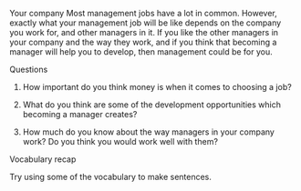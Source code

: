 Your company
Most management jobs have a lot in common. However, exactly what your management job will be like depends on the company you work for, and other managers in it. If you like the other managers in your company and the way they work, and if you think that becoming a manager will help you to develop, then management could be for you.

Questions

1. How important do you think money is when it comes to choosing a job?

2. What do you think are some of the development opportunities which becoming a manager creates?

3. How much do you know about the way managers in your company work? Do you think you would work well with them?

Vocabulary recap

Try using some of the vocabulary to make sentences.






